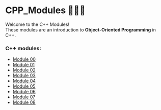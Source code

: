 # CPP_Modules 🌊➕➕

Welcome to the C++ Modules! <br>
These modules are an introduction to **Object-Oriented Programming** in C++.

### C++ modules:

- [Module 00](https://github.com/JoviMetzger/42Project-CPP_Modules/tree/main/Module%2000) 
- [Module 01]() 
- [Module 02]() 
- [Module 03]() 
- [Module 04]() 
- [Module 05]() 
- [Module 06]() 
- [Module 07]() 
- [Module 08]()
